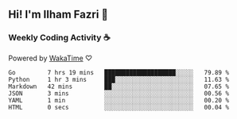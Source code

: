 ## Hi! I'm Ilham Fazri 👋

### Weekly Coding Activity ☕
Powered by [WakaTime](https://wakatime.com/) ♡
<!--START_SECTION:waka-->

```text
Go         7 hrs 19 mins   ████████████████████░░░░░   79.89 %
Python     1 hr 3 mins     ███░░░░░░░░░░░░░░░░░░░░░░   11.63 %
Markdown   42 mins         ██░░░░░░░░░░░░░░░░░░░░░░░   07.65 %
JSON       3 mins          ░░░░░░░░░░░░░░░░░░░░░░░░░   00.56 %
YAML       1 min           ░░░░░░░░░░░░░░░░░░░░░░░░░   00.20 %
HTML       0 secs          ░░░░░░░░░░░░░░░░░░░░░░░░░   00.04 %
```

<!--END_SECTION:waka-->
